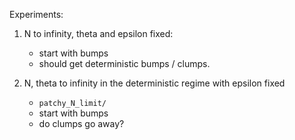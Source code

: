 Experiments:

1. N to infinity, theta and epsilon fixed:
    - start with bumps
    - should get deterministic bumps / clumps.

2. N, theta to infinity in the deterministic regime with epsilon fixed
    - `patchy_N_limit/`
    - start with bumps
    - do clumps go away?
